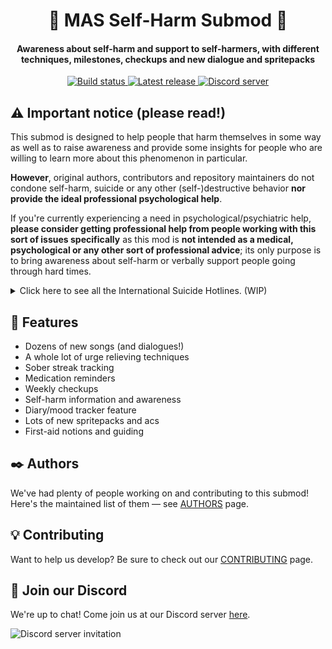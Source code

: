 <h1 align="center">💛 MAS Self-Harm Submod 💛</h1>
<h4 align="center">Awareness about self-harm and support to self-harmers, with different
techniques, milestones, checkups and new dialogue and spritepacks</h3>
<p align="center">
  <a href="https://github.com/my-otter-self/monika_selfharm/actions/workflows/lint-on-push.yml">
    <img alt="Build status" src="https://img.shields.io/github/workflow/status/my-otter-self/monika_selfharm/Lint%20source%20tree%20on%20push/main">
  </a>
  <a href="https://github.com/my-otter-self/monika_selfharm/releases/latest">
    <img alt="Latest release" src="https://img.shields.io/github/v/release/my-otter-self/monika_selfharm">
  </a>
  <a href="https://mon.icu/discord">
    <img alt="Discord server" src="https://discordapp.com/api/guilds/970747033071804426/widget.png?style=shield">
  </a>
</p>

## ⚠️ Important notice (please read!)

This submod is designed to help people that harm themselves in some way
as well as to raise awareness and provide some insights for people who are
willing to learn more about this phenomenon in particular.

**However**, original authors, contributors and repository maintainers
do not condone self-harm, suicide or any other (self-)destructive behavior
**nor provide the ideal professional psychological help**.

If you're currently experiencing a need in psychological/psychiatric help,
**please consider getting professional help from people working with this
sort of issues specifically** as this mod is **not intended as a medical,
psychological or any other sort of professional advice**; its only purpose
is to bring awareness about self-harm or verbally support people
going through hard times.

<details>
<summary>Click here to see all the International Suicide Hotlines. (WIP)</summary>
|Country|Emergency|Crisis line|
|-----|-----|-----|
|🇩🇿 Algeria|34342, 43|0021 3983 2000 58|
|🇦🇷 Argentina|911|135|
|🇦🇲 Armenia|911, 112|(2) 538194|
|🇦🇺 Australia|000|131114|
|🇦🇹 Austria|112|142, 147 (for youth)|
|🇧🇸 Bahamas|911|(2) 322-2763|
|🇧🇭 Bahrain|999| |
|🇧🇩 Bangladesh|999| |
|🇧🇧 Barbados|911|(246) 4299999|
|🇧🇪 Belgium|112|1813|
|🇧🇴 Bolivia|911|3911270|
|🇧🇦 Bosnia & Herzegovina| |080 05 03 05|
|🇧🇼 Botswana|911|+2673911270|
|🇧🇷 Brazil|188| |
|🇧🇬 Bulgaria|112|0035 9249 17 223|
|🇨🇦 Canada|911|1 (833) 456 4566|
|🇨🇳 China|110|800-810-1117|
|🇨🇴 Colombia| |1(00 57 5) 372 27 27 (24/7 Helpline in Baranquilla), (57-1) 323 24 25 (24/7 Hotline Bogota)|
|🇭🇷 Croatia|112| |
|🇨🇾 Cyprus|112|8000 7773|
|🇨🇿 Czech Republic|112| |
|🇩🇰 Denmark|112|4570201201|
|🇪🇬 Egypt|122|131114|
|🇪🇪 Estonia|112|3726558088, 3726555688 (in Russian)|
|🇪🇹 Ethiopia|911| |
|🇫🇮 Finland|112|010 195 202|
|🇫🇷 France|112|0145394000|
|🇩🇪 Germany|112|08001810771|
|🇬🇭 Ghana|999|2332 444 71279|
|🇬🇷 Greece|1018| |
|🇬🇾 Guyana|999|223-0001|
|🇳🇱 Holland| |09000767|
|🇭🇰 Hong Kong|999|852 2382 0000|
|🇭🇺 Hungary|112|116123|
|🇮🇳 India|112|8888817666|
|🇮🇩 Indonesia|112|1-800-273-8255|
|🇮🇷 Iran|110|1480|
|🇮🇪 Ireland|116123|+4408457909090|
|🇮🇱 Israel|100|1201|
|🇮🇹 Italy|112|800860022|
|🇯🇲 Jamaica| |1-888-429-KARE (5273)|
|🇯🇵 Japan|110|810352869090|
|🇯🇴 Jordan|911|110|
|🇰🇪 Kenya|999|722178177|
|🇰🇼 Kuwait|112|94069304|
|🇱🇻 Latvia|113|371 67222922|
|🇱🇧 Lebanon| |1564|
|🇱🇷 Liberia|911|6534308|
|🇱🇺 Luxembourg|112|352 45 45 45|
|🇲🇾 Malaysia|999|(06) 2842500|
|🇲🇹 Malta| |179|
|🇲🇺 Mauritius|112|+230 800 93 93|
|🇲🇽 Mexico|911|5255102550|
|🇳🇱 Netherlands|112|900 0113|
|🇳🇿 New Zealand|111|1737|
|🇳🇬 Nigeria| |234 8092106493|
|🇳🇴 Norway|112|+4781533300|
|🇵🇰 Pakistan|115| |
|🇵🇭 Philippines|911|028969191|
|🇵🇱 Poland|112|5270000|
|🇵🇹 Portugal|112|21 854 07 40, 8 96 898 21 50|
|🇶🇦 Qatar|999| |
|🇷🇴 Romania|112|0800 801200|
|🇷🇺 Russia|112|0078202577577|
|🇻🇨 Saint Vincent and the Grenadines| |9784 456 1044|
|🇸🇦 Saudi Arabia|112| |
|🇷🇸 Serbia| |(+381) 21-6623-393|
|🇸🇬 Singapore|999|1 800 2214444|
|🇪🇸 Spain|112|914590050|
|🇿🇦 South Africa|10111|0514445691|
|🇰🇷 South Korea|112|(02) 7158600|
|🇱🇰 Sri Lanka| |011 057 2222662|
|🇸🇩 Sudan| |(249) 11-555-253|
|🇸🇪 Sweden|112|46317112400|
|🇨🇭 Switzerland|112|143|
|🇹🇿 Tanzania|112| |
|🇹🇭 Thailand| |(02) 713-6793|
|🇹🇴 Tonga| |23000|
|🇹🇹 Trinidad and Tobago| |(868) 645 2800|
|🇹🇳 Tunisia|197| |
|🇹🇷 Turkey|112| |
|🇺🇬 Uganda|112|0800 21 21 21|
|🇦🇪 United Arab Emirates| |800 46342|
|🇬🇧 United Kingdom|112|0800 689 5652|
|🇺🇸 United States|911|(800) 273-8255|
|🇿🇲 Zambia|999|+260960264040|
|🇿🇼 Zimbabwe|999|080 12 333 333|

</details>

## 🌟 Features

  * Dozens of new songs (and dialogues!)
  * A whole lot of urge relieving techniques
  * Sober streak tracking
  * Medication reminders
  * Weekly checkups
  * Self-harm information and awareness
  * Diary/mood tracker feature
  * Lots of new spritepacks and acs
  * First-aid notions and guiding

## ✒️ Authors

We've had plenty of people working on and contributing to this submod! Here's the maintained list of them — see [AUTHORS](AUTHORS.md) page.


## 💡 Contributing

Want to help us develop? Be sure to check out our [CONTRIBUTING](CONTRIBUTING.md) page.


## 💬 Join our Discord

We're up to chat! Come join us at our Discord server [here](https://mon.icu/discord).

![Discord server invitation](https://discordapp.com/api/guilds/970747033071804426/widget.png?style=banner3)
